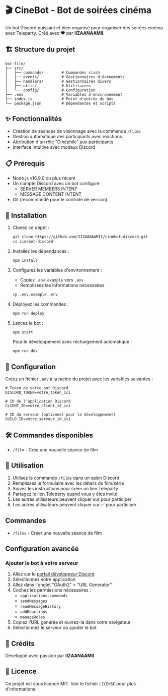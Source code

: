 # 🎬 CineBot - Bot de soirées cinéma

Un bot Discord puissant et bien organisé pour organiser des soirées cinéma avec Teleparty. Créé avec ❤️ par **IIZAANAAMII**.

## 🏗️ Structure du projet

```
bot-film/
├── src/
│   ├── commands/        # Commandes slash
│   ├── events/          # Gestionnaires d'événements
│   ├── handlers/        # Gestionnaires divers
│   ├── utils/           # Utilitaires
│   └── config/          # Configuration
├── .env                 # Variables d'environnement
├── index.js             # Point d'entrée du bot
└── package.json         # Dépendances et scripts
```

## ✨ Fonctionnalités

- Création de séances de visionnage avec la commande `/films`
- Gestion automatique des participants avec réactions
- Attribution d'un rôle "Cinéphile" aux participants
- Interface intuitive avec modaux Discord

## 📋 Prérequis

- Node.js v16.9.0 ou plus récent
- Un compte Discord avec un bot configuré
  - SERVER MEMBERS INTENT
  - MESSAGE CONTENT INTENT
- Git (recommandé pour le contrôle de version)

## 🚀 Installation

1. Clonez ce dépôt :
   ```bash
   git clone https://github.com/IIZAANAAMII/cinebot-discord.git
   cd cinebot-discord
   ```

2. Installez les dépendances :
   ```bash
   npm install
   ```

3. Configurez les variables d'environnement :
   - Copiez `.env.example` vers `.env`
   - Remplissez les informations nécessaires
   ```bash
   cp .env.example .env
   ```

4. Déployez les commandes :
   ```bash
   npm run deploy
   ```

5. Lancez le bot :
   ```bash
   npm start
   ```

   Pour le développement avec rechargement automatique :
   ```bash
   npm run dev
   ```

## 🔧 Configuration

Créez un fichier `.env` à la racine du projet avec les variables suivantes :

```env
# Token de votre bot Discord
DISCORD_TOKEN=votre_token_ici

# ID de l'application Discord
CLIENT_ID=votre_client_id_ici

# ID du serveur (optionnel pour le développement)
GUILD_ID=votre_serveur_id_ici
```

## 🛠️ Commandes disponibles

- `/film` - Crée une nouvelle séance de film

## 🎥 Utilisation

1. Utilisez la commande `/films` dans un salon Discord
2. Remplissez le formulaire avec les détails du film/série
3. Suivez les instructions pour créer un lien Teleparty
4. Partagez le lien Teleparty quand vous y êtes invité
5. Les autres utilisateurs peuvent cliquer sur pour participer
5. Les autres utilisateurs peuvent cliquer sur ✅ pour participer

## Commandes

- `/films` - Créer une nouvelle séance de film

## Configuration avancée

### Ajouter le bot à votre serveur

1. Allez sur le [portail développeur Discord](https://discord.com/developers/applications)
2. Sélectionnez votre application
3. Allez dans l'onglet "OAuth2" > "URL Generator"
4. Cochez les permissions nécessaires :
   - `applications.commands`
   - `sendMessages`
   - `readMessageHistory`
   - `addReactions`
   - `manageRoles`
5. Copiez l'URL générée et ouvrez-la dans votre navigateur
6. Sélectionnez le serveur où ajouter le bot

## 👤 Crédits

Développé avec passion par **IIZAANAAMII**

## 📜 Licence

Ce projet est sous licence MIT. Voir le fichier `LICENSE` pour plus d'informations.
